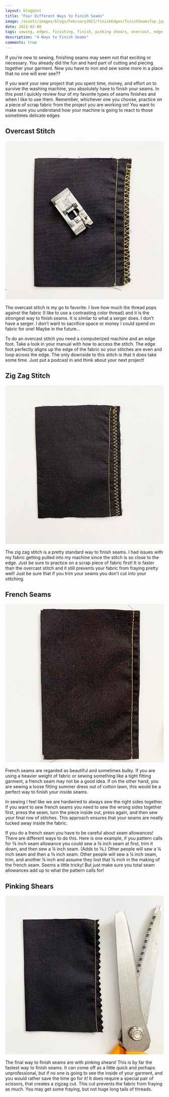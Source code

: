 ```yaml
---
layout: blogpost
title: "Four Different Ways to Finish Seams"
image: /assets/images/blogs/February2021/finishEdges/finishSeamsTop.jpg
date: 2021-02-08
tags: sewing, edges, finishing, finish, pinking shears, overcast, edge foot, french seams, zigzag
description: "4 Ways to Finish Seams"
comments: true
---
```


If you’re new to sewing, finishing seams may seem not that exciting or necessary. You already did the fun and hard part of cutting and piecing together your garment. Now you have to iron and sew some more in a place that no one will ever see?? 

If you want your new project that you spent time, money, and effort on to survive the washing machine, you absolutely have to finish your seams. In this post I quickly review four of my favorite types of seams finishes and when I like to use them. Remember, whichever one you choose, practice on a piece of scrap fabric from the project you are working on! You want to make sure you understand how your machine is going to react to those sometimes delicate edges


<h2> Overcast Stitch</h2>

![overcast](/assets/images/blogs/February2021/finishEdges/overcast.jpg)

The overcast stitch is my go to favorite. I love how much the thread pops against the fabric (I like to use a contrasting color thread) and it is the strongest way to finish seams. It is similar to what a serger does. I don’t have a serger. I don’t want to sacrifice space or money I could spend on fabric for one! Maybe in the future…

To do an overcast stitch you need a computerized machine and an edge foot. Take a look in your manual with how to access the stitch. The edge foot perfectly aligns up the edge of the fabric so your stitches are even and loop across the edge. The only downside to this stitch is that it does take some time. Just put a podcast in and think about your next project!


<h2> Zig Zag Stitch </h2>

![zigzag](/assets/images/blogs/February2021/finishEdges/zigzag.jpg)

The zig zag stitch is a pretty standard way to finish seams. I had issues with my fabric getting pulled into my machine since the stitch is so close to the edge. Just be sure to practice on a scrap piece of fabric first! It is faster than the overcast stitch and it still prevents your fabric from fraying pretty well! Just be sure that if you trim your seams you don’t cut into your stitching.


<h2> French Seams </h2>

![frenchSeams](/assets/images/blogs/February2021/finishEdges/frenchSeams.jpg)

French seams are regarded as beautiful and sometimes bulky. If you are using a heavier weight of fabric or sewing something like a tight fitting garment, a french seam may not be a good idea. If on the other hand, you are sewing a loose fitting summer dress out of cotton lawn, this would be a perfect way to finish your inside seams. 

In sewing I feel like we are hardwired to always sew the right sides together. If you want to sew french seams you need to sew the wrong sides together first, press the seam, turn the piece inside out, press again, and then sew your final row of stitches. This approach ensures that your seams are neatly tucked away inside the fabric.

If you do a french seam you have to be careful about seam allowances! There are different ways to do this. Here is one example,  if you pattern calls for ⅝ inch seam allowance you could sew a ⅜ inch seam at first, trim it down, and then sew a ¼ inch seam. (Adds to ⅝.) Other people will sew a ¼ inch seam and then a ⅜ inch seam. Other people will sew a ¼ inch seam, trim, and another ¼ inch and assume they lost that ⅛ inch in the making of the french seam. Seems a little tricky! But just make sure you total seam allowances add up to what the pattern calls for!



<h2> Pinking Shears </h2>

![pinkingShears](/assets/images/blogs/February2021/finishEdges/pinkingShears.jpg)

The final way to finish seams are with pinking shears! This is by far the fastest way to finish seams. It can come off as a little quick and perhaps unprofessional, but if no one is going to see the inside of your garment, and you would rather save the time go for it! It does require a special pair of scissors, that creates a zigzag cut. This cut prevents the fabric from fraying as much. You may get some fraying, but not huge long tails of threads. 


